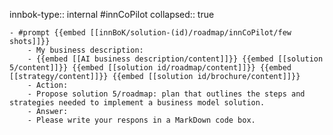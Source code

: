 innbok-type:: internal
#innCoPilot
collapsed:: true

	- #prompt {{embed [[innBoK/solution-(id)/roadmap/innCoPilot/few shots]]}}
		- My business description:
		- {{embed [[AI business description/content]]}} {{embed [[solution 5/content]]}} {{embed [[solution id/roadmap/content]]}} {{embed [[strategy/content]]}} {{embed [[solution id/brochure/content]]}}
		- Action:
		- Propose solution 5/roadmap: plan that outlines the steps and strategies needed to implement a business model solution.
		- Answer:
		- Please write your respons in a MarkDown code box.